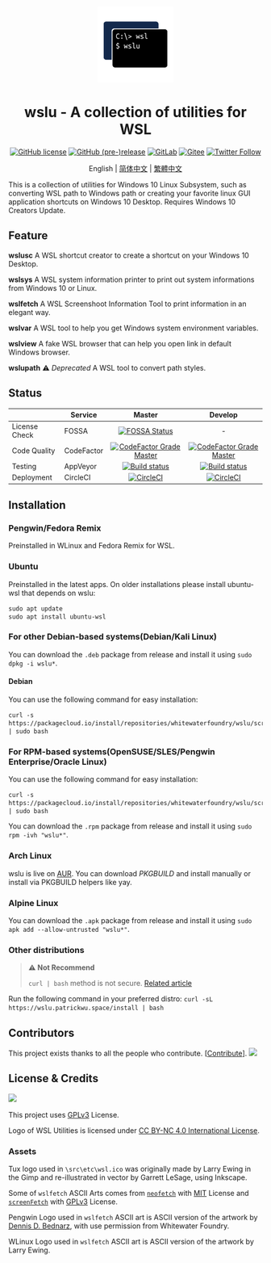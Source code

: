 <div align="center">

<img width="150" height="150" src="extras/icon.png">

# wslu - A collection of utilities for WSL

[![GitHub license](https://img.shields.io/github/license/wslutilities/wslu?style=flat-square&label=license&color=blue&logo=github)](https://github.com/wslutilities/wslu/blob/master/LICENSE)
[![GitHub (pre-)release](https://img.shields.io/github/v/release/wslutilities/wslu?include_prereleases&logo=github&style=flat-square)](https://github.com/wslutilities/wslu)
[![GitLab](https://img.shields.io/static/v1?label=gitlab&logo=gitlab&color=E24329&message=mirrored&style=flat-square)](https://gitlab.com/callmepk/wslu)
[![Gitee](https://img.shields.io/static/v1?label=gitee&color=C71D23&message=mirrored&style=flat-square)](https://gitee.com/mirrors/wslu)
[![Twitter Follow](https://img.shields.io/twitter/follow/wslutilities?style=flat-square&logo=twitter&color=1DA1F2&label=follow)](https://twitter.com/wslutilities)

English | [简体中文](README.hans.md) | [繁體中文](README.hant.md)

</div>

This is a collection of utilities for Windows 10 Linux Subsystem, such as converting WSL path to Windows path or creating your favorite linux GUI application shortcuts on Windows 10 Desktop. Requires Windows 10 Creators Update.

## Feature

**wslusc**
A WSL shortcut creator to create a shortcut on your Windows 10 Desktop.

**wslsys**
A WSL system information printer to print out system informations from Windows 10 or Linux.

**wslfetch**
A WSL Screenshoot Information Tool to print information in an elegant way.

**wslvar**
A WSL tool to help you get Windows system environment variables.

**wslview**
A fake WSL browser that can help you open link in default Windows browser.

**wslupath** ⚠ *Deprecated*
A WSL tool to convert path styles.

## Status

| | Service | Master | Develop |
| ------ | ------ |:------:|:-------:|
| License Check | FOSSA | [![FOSSA Status](https://app.fossa.com/api/projects/git%2Bgithub.com%2Fpatrick330602%2Fwslu.svg?type=shield)](https://app.fossa.com/projects/git%2Bgithub.com%2Fpatrick330602%2Fwslu%2develop?ref=badge_shield) | - |
| Code Quality | CodeFactor | [![CodeFactor Grade Master](https://img.shields.io/codefactor/grade/github/wslutilities/wslu/master)](https://www.codefactor.io/repository/github/wslutilities/wslu/overview/master) | [![CodeFactor Grade Master](https://img.shields.io/codefactor/grade/github/wslutilities/wslu/develop)](https://www.codefactor.io/repository/github/wslutilities/wslu/overview/develop) |
| Testing | AppVeyor | [![Build status](https://ci.appveyor.com/api/projects/status/gcttf7igb0s40xak/branch/master?svg=true)](https://ci.appveyor.com/project/patrick330602/wslu/branch/master) | [![Build status](https://ci.appveyor.com/api/projects/status/gcttf7igb0s40xak/branch/develop?svg=true)](https://ci.appveyor.com/project/patrick330602/wslu/branch/develop) |
| Deployment | CircleCI | [![CircleCI](https://img.shields.io/circleci/build/gh/wslutilities/wslu/master)](https://circleci.com/gh/wslutilities/wslu/tree/master) | [![CircleCI](https://img.shields.io/circleci/build/gh/wslutilities/wslu/develop)](https://circleci.com/gh/wslutilities/wslu/tree/develop) |


## Installation

### Pengwin/Fedora Remix

Preinstalled in WLinux and Fedora Remix for WSL.

### Ubuntu

Preinstalled in the latest apps. On older installations please install ubuntu-wsl that depends on wslu:

```
sudo apt update
sudo apt install ubuntu-wsl
```

### For other Debian-based systems(Debian/Kali Linux)

You can download the `.deb` package from release and install it using `sudo dpkg -i wslu*`.

#### Debian

You can use the following command for easy installation:

```
curl -s https://packagecloud.io/install/repositories/whitewaterfoundry/wslu/script.deb.sh | sudo bash
```

### For RPM-based systems(OpenSUSE/SLES/Pengwin Enterprise/Oracle Linux)

You can use the following command for easy installation:

```
curl -s https://packagecloud.io/install/repositories/whitewaterfoundry/wslu/script.rpm.sh | sudo bash
```

You can download the `.rpm` package from release and install it using `sudo rpm -ivh "wslu*"`.

### Arch Linux

wslu is live on [AUR](https://aur.archlinux.org/packages/wslu/). You can download *PKGBUILD* and install manually or install via PKGBUILD helpers like yay.

### Alpine Linux

You can download the `.apk` package from release and install it using `sudo apk add --allow-untrusted "wslu*"`.

### Other distributions

> **⚠ Not Recommend**
> 
> `curl | bash` method is not secure. [Related article](https://sandstorm.io/news/2015-09-24-is-curl-bash-insecure-pgp-verified-install)

Run the following command in your preferred distro: `curl -sL https://wslu.patrickwu.space/install | bash`

## Contributors

This project exists thanks to all the people who contribute. [[Contribute](CONTRIBUTING.md)].
<img src="https://opencollective.com/wslu/contributors.svg?width=890&button=false" />

## License & Credits

<img width="150" src="https://www.gnu.org/graphics/gplv3-with-text-136x68.png">

This project uses [GPLv3](LICENSE) License.

Logo of WSL Utilities is licensed under [CC BY-NC 4.0 International License](http://creativecommons.org/licenses/by-nc/4.0/).

### Assets

Tux logo used in `\src\etc\wsl.ico` was originally made by Larry Ewing in the Gimp and re-illustrated in vector by Garrett LeSage, using Inkscape.

Some of `wslfetch` ASCII Arts comes from [`neofetch`](https://github.com/dylanaraps/neofetch/) with [MIT](https://github.com/dylanaraps/neofetch/blob/master/LICENSE.md) License and [`screenFetch`](https://github.com/KittyKatt/screenFetch/) with [GPLv3](https://github.com/KittyKatt/screenFetch/blob/master/COPYING) License.

Pengwin Logo used in `wslfetch` ASCII art is ASCII version of the artwork by [Dennis D. Bednarz](https://twitter.com/DennisBednarz), with use permission from Whitewater Foundry.

WLinux Logo used in `wslfetch` ASCII art is ASCII version of the artwork by Larry Ewing.